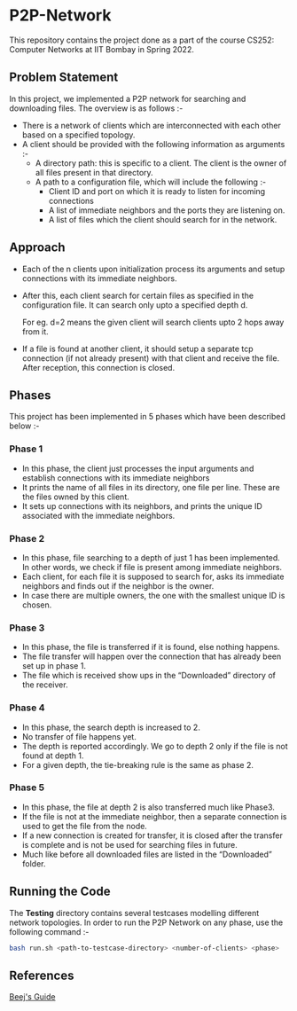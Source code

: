 # P2P-Network
This repository contains the project done as a part of the course CS252: Computer Networks at IIT Bombay in Spring 2022.

## Problem Statement
In this project, we implemented a P2P network for searching and downloading files. The overview is as follows :-
 - There is a network of clients which are interconnected with each other based on a specified topology.
 - A client should be provided with the following information as arguments :-
   - A directory path: this is specific to a client. The client is the owner of all files present in that directory. 
   - A path to a configuration file, which will include the following :- 
     - Client ID and port on which it is ready to listen for incoming connections
     - A list of immediate neighbors and the ports they are listening on. 
     - A list of files which the client should search for in the network.
     
## Approach
 - Each of the n clients upon initialization process its arguments and setup connections with its immediate neighbors.
 - After this, each client search for certain files as specified in the configuration file. It can search only upto a specified depth d.
   
   For eg. d=2 means the given client will search clients upto 2 hops away from it.
 - If a file is found at another client, it should setup a separate tcp connection (if not already present) with that client and receive the file. After reception, this connection is closed. 

## Phases
This project has been implemented in 5 phases which have been described below :-

### Phase 1

- In this phase, the client just processes the input arguments and establish connections with its immediate neighbors
- It prints the name of all files in its directory, one file per line. These are the files owned by this client.
- It sets up connections with its neighbors, and prints the unique ID associated with the immediate neighbors. 
  
### Phase 2

- In this phase, file searching to a depth of just 1 has been implemented. In other words, we check if file is present among immediate neighbors.
- Each client, for each file it is supposed to search for, asks its immediate neighbors and finds out if the neighbor is the owner.
- In case there are multiple owners, the one with the smallest unique ID is chosen.
  
### Phase 3

- In this phase, the file is transferred if it is found, else nothing happens.
- The file transfer will happen over the connection that has already been set up in phase 1.
- The file which is received show ups in the “Downloaded” directory of the receiver. 

### Phase 4

- In this phase, the search depth is increased to 2.
- No transfer of file happens yet.
- The depth is reported accordingly. We go to depth 2 only if the file is not found at depth 1.
- For a given depth, the tie-breaking rule is the same as phase 2.
  
### Phase 5

- In this phase, the file at depth 2 is also transferred much like Phase3.
- If the file is not at the immediate neighbor, then a separate connection is used to get the file from the node.
- If a new connection is created for transfer, it is closed after the transfer is complete and is not be used for searching files in future.
- Much like before all downloaded files are listed in the “Downloaded” folder.

## Running the Code

The **Testing** directory contains several testcases modelling different network topologies. In order to run the P2P Network on any phase, use the following command :-

```bash
bash run.sh <path-to-testcase-directory> <number-of-clients> <phase>
```

## References

[Beej's Guide](https://beej.us/guide/bgnet/pdf/bgnet_usl_c_1.pdf)
